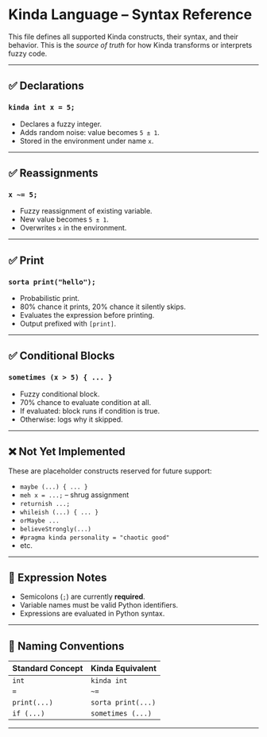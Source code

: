 # Kinda Language – Syntax Reference

This file defines all supported Kinda constructs, their syntax, and their behavior. This is the *source of truth* for how Kinda transforms or interprets fuzzy code.

---

## ✅ Declarations

### `kinda int x = 5;`

- Declares a fuzzy integer.
- Adds random noise: value becomes `5 ± 1`.
- Stored in the environment under name `x`.

---

## ✅ Reassignments

### `x ~= 5;`

- Fuzzy reassignment of existing variable.
- New value becomes `5 ± 1`.
- Overwrites `x` in the environment.

---

## ✅ Print

### `sorta print("hello");`

- Probabilistic print.
- 80% chance it prints, 20% chance it silently skips.
- Evaluates the expression before printing.
- Output prefixed with `[print]`.

---

## ✅ Conditional Blocks

### `sometimes (x > 5) { ... }`

- Fuzzy conditional block.
- 70% chance to evaluate condition at all.
- If evaluated: block runs if condition is true.
- Otherwise: logs why it skipped.

---

## ❌ Not Yet Implemented

These are placeholder constructs reserved for future support:

- `maybe (...) { ... }`
- `meh x = ...;` – shrug assignment
- `returnish ...;`
- `whileish (...) { ... }`
- `orMaybe ...`
- `believeStrongly(...)`
- `#pragma kinda personality = "chaotic good"`
- etc.

---

## 🧪 Expression Notes

- Semicolons (`;`) are currently **required**.
- Variable names must be valid Python identifiers.
- Expressions are evaluated in Python syntax.

---

## 📜 Naming Conventions

| Standard Concept | Kinda Equivalent   |
|------------------|--------------------|
| `int`            | `kinda int`        |
| `=`              | `~=`               |
| `print(...)`     | `sorta print(...)` |
| `if (...)`       | `sometimes (...)`  |

---

